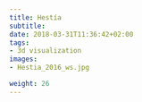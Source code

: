 ```yaml
---
title: Hestía
subtitle:
date: 2018-03-31T11:36:42+02:00
tags:
- 3d visualization
images:
- Hestia_2016_ws.jpg

weight: 26
---
```




